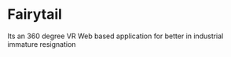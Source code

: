 # Fairytail
Its an 360 degree VR Web based application for better in industrial immature resignation
